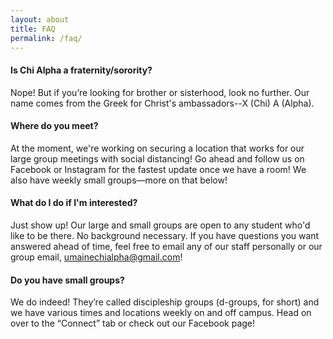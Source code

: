 ```yaml
---
layout: about
title: FAQ
permalink: /faq/
---
```


#### Is Chi Alpha a fraternity/sorority?

Nope! But if you’re looking for brother or sisterhood, look no further. Our name comes from the Greek for Christ's ambassadors--X (Chi) A (Alpha).

#### Where do you meet?

At the moment, we're working on securing a location that works for our large group meetings with social distancing! Go ahead and follow us on Facebook or Instagram for the fastest update once we have a room! We also have weekly small groups—more on that below!

#### What do I do if I'm interested?

Just show up! Our large and small groups are open to any student who'd like to be there. No background necessary. If you have questions you want answered ahead of time, feel free to email any of our staff personally or our group email, umainechialpha@gmail.com!

#### Do you have small groups?

We do indeed! They’re called discipleship groups (d-groups, for short) and we have various times and locations weekly on and off campus. Head on over to the “Connect” tab or check out our Facebook page!
